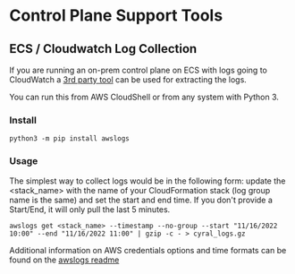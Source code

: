 # Control Plane Support Tools

## ECS / Cloudwatch Log Collection

If you are running an on-prem control plane on ECS with logs going to CloudWatch a [3rd party tool](https://github.com/jorgebastida/awslogs) can be used for extracting the logs.

You can run this from AWS CloudShell or from any system with Python 3.

### Install

```shell
python3 -m pip install awslogs
```

### Usage

The simplest way to collect logs would be in the following form: update the <stack_name> with the name of your CloudFormation stack (log group name is the same) and set the start and end time. If you don't provide a Start/End, it will only pull the last 5 minutes.

```shell
awslogs get <stack_name> --timestamp --no-group --start "11/16/2022 10:00" --end "11/16/2022 11:00" | gzip -c - > cyral_logs.gz
```

Additional information on AWS credentials options and time formats can be found on the [awslogs readme](https://github.com/jorgebastida/awslogs)
